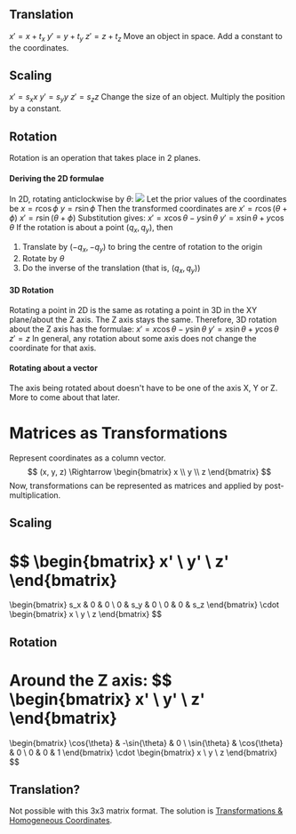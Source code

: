 ## Translation
$x' = x + t_x$
$y' = y + t_y$
$z' = z + t_z$
Move an object in space. Add a constant to the coordinates.
## Scaling
$x' = s_xx$
$y' = s_yy$
$z' = s_zz$
Change the size of an object. Multiply the position by a constant.
## Rotation
Rotation is an operation that takes place in 2 planes.
#### Deriving the 2D formulae
In 2D, rotating anticlockwise by $\theta$:
![](Pasted%20image%2020230207123344.png)
Let the prior values of the coordinates be
$x = r\cos{\phi}$
$y = r\sin{\phi}$
Then the transformed coordinates are
$x' = r\cos(\theta + \phi)$
$x' = r\sin(\theta + \phi)$
Substitution gives:
$x' = x\cos{\theta} - y\sin{\theta}$
$y' = x\sin{\theta} + y\cos{\theta}$
If the rotation is about a point $(q_x, q_y)$, then
1. Translate by $(-q_x, -q_y)$ to bring the centre of rotation to the origin
2. Rotate by $\theta$
3. Do the inverse of the translation (that is, $(q_x, q_y)$)
#### 3D Rotation
Rotating a point in 2D is the same as rotating a point in 3D in the XY plane/about the Z axis. The Z axis stays the same. Therefore, 3D rotation about the Z axis has the formulae:
$x' = x\cos{\theta} - y\sin{\theta}$
$y' = x\sin{\theta} + y\cos{\theta}$
$z' = z$
In general, any rotation about some axis does not change the coordinate for that axis.
#### Rotating about a vector
The axis being rotated about doesn't have to be one of the axis X, Y or Z. More to come about that later.

# Matrices as Transformations
Represent coordinates as a column vector.
$$
(x, y, z) \Rightarrow
\begin{bmatrix}
x \\ y \\ z
\end{bmatrix}
$$
Now, transformations can be represented as matrices and applied by post-multiplication.
## Scaling
$$
\begin{bmatrix}
x' \\ y' \\ z'
\end{bmatrix}
=
\begin{bmatrix}
s_x & 0 & 0 \\
0 & s_y & 0 \\
0 & 0 & s_z
\end{bmatrix}
\cdot
\begin{bmatrix}
x \\ y \\ z
\end{bmatrix}
$$
## Rotation
Around the Z axis:
$$
\begin{bmatrix}
x' \\ y' \\ z'
\end{bmatrix}
=
\begin{bmatrix}
\cos{\theta} & -\sin{\theta} & 0 \\
\sin{\theta} & \cos{\theta} & 0 \\
0 & 0 & 1
\end{bmatrix}
\cdot
\begin{bmatrix}
x \\ y \\ z
\end{bmatrix}
$$
## Translation?
Not possible with this 3x3 matrix format. The solution is [Transformations & Homogeneous Coordinates](Transformations%20&%20Homogeneous%20Coordinates.md).
